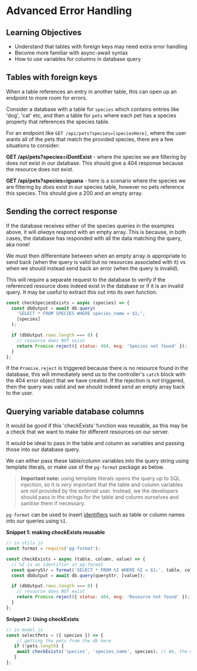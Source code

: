 # Advanced Error Handling

## Learning Objectives

- Understand that tables with foreign keys may need extra error handling
- Become more familiar with async-await syntax
- How to use variables for columns in database query

## Tables with foreign keys

When a table references an entry in another table, this can open up an endpoint to more room for errors.

Consider a database with a table for `species` which contains entries like 'dog', 'cat' etc, and then a table for `pets` where each pet has a species property that references the species table.

For an endpoint like `GET /api/pets?species=[speciesHere]`, where the user wants all of the pets that match the provided species, there are a few situations to consider:

**GET /api/pets?species=iDontExist** - where the species we are filtering by does _not_ exist in our database. This should give a 404 response because the resource does not exist.

**GET /api/pets?species=iguana** - here is a scenario where the species we are filtering by _does_ exist in our species table, however no pets reference this species. This should give a 200 and an empty array.

## Sending the correct response

If the database receives either of the species queries in the examples above, it will _always_ respond with an empty array. This is because, in both cases, the database has responded with all the data matching the query, aka none!

We must then differentiate between when an empty array _is_ appropriate to send back (when the query is valid but no resources associated with it) vs when we should instead send back an error (when the query is invalid).

This will require a separate request to the database to verify if the referenced resource does indeed exist in the database or if it is an invalid query. It may be useful to extract this out into its own function.

```js
const checkSpeciesExists = async (species) => {
  const dbOutput = await db.query(
    'SELECT * FROM SPECIES WHERE species_name = $1;',
    [species]
  );

  if (dbOutput.rows.length === 0) {
    // resource does NOT exist
    return Promise.reject({ status: 404, msg: 'Species not found' });
  }
};
```

If the `Promise.reject` is triggered because there is no resource found in the database, this will immediately send us to the controller's `catch` block with the 404 error object that we have created. If the rejection is _not_ triggered, then the query was valid and we should indeed send an empty array back to the user.

## Querying variable database columns

It would be good if this 'checkExists' function was reusable, as this may be a check that we want to make for different resources on our server.

It would be ideal to pass in the table and column as variables and passing those into our database query.

We can either pass these table/column variables into the query string using template literals, or make use of the `pg-format` package as below.

> **Important note:** using template literals opens the query up to SQL injection, so it is _very_ important that the table and column variables are _not_ provided by the external user. Instead, we the developers should pass in the strings for the table and column ourselves and sanitise them if necessary.

`pg-format` can be used to insert [identifiers](https://www.postgresql.org/docs/9.1/sql-syntax-lexical.html) such as table or column names into our queries using `%I`. 

**Snippet 1: making checkExists reusable**

```js
// in utils.js
const format = require('pg-format');

const checkExists = async (table, column, value) => {
  // %I is an identifier in pg-format
  const queryStr = format('SELECT * FROM %I WHERE %I = $1;', table, column);
  const dbOutput = await db.query(queryStr, [value]);

  if (dbOutput.rows.length === 0) {
    // resource does NOT exist
    return Promise.reject({ status: 404, msg: 'Resource not found' });
  }
};
```

**Snippet 2: Using checkExists**

```js
// in model.js
const selectPets = ({ species }) => {
    // getting the pets from the db here
   if (!pets.length) {
    await checkExists('species', 'species_name', species); // We, the devs, pass in the table and column name
   }
};
```
